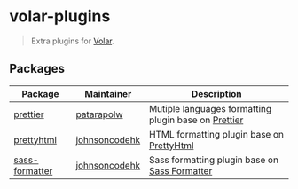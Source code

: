 # volar-plugins

> Extra plugins for [Volar](https://github.com/johnsoncodehk/volar).

## Packages

| Package                                                                                                             | Maintainer                                        | Description                                                                                  |
|---------------------------------------------------------------------------------------------------------------------|---------------------------------------------------|----------------------------------------------------------------------------------------------|
| [prettier](https://github.com/johnsoncodehk/volar-plugins/tree/master/packages/prettier)             | [patarapolw](https://github.com/patarapolw)       | Mutiple languages formatting plugin base on [Prettier](https://github.com/prettier/prettier) |
| [prettyhtml](https://github.com/johnsoncodehk/volar-plugins/tree/master/packages/prettyhtml)         | [johnsoncodehk](https://github.com/johnsoncodehk) | HTML formatting plugin base on [PrettyHtml](https://prettyhtml.netlify.app/)                 |
| [sass-formatter](https://github.com/johnsoncodehk/volar-plugins/tree/master/packages/sass-formatter) | [johnsoncodehk](https://github.com/johnsoncodehk) | Sass formatting plugin base on [Sass Formatter](https://sass-formatter.syler.de/)            |

